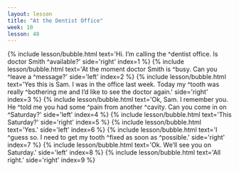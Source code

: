 ```yaml
---
layout: lesson
title: "At the Dentist Office"
week: 10
lesson: 48
---
```


{% include lesson/bubble.html text='Hi. I&rsquo;m calling the ^dentist office. Is doctor Smith ^available?' side='right' index=1 %}
{% include lesson/bubble.html text='At the moment doctor Smith is ^busy. Can you ^leave a ^message?' side='left' index=2 %}
{% include lesson/bubble.html text='Yes this is Sam. I was in the office last week. Today my ^tooth was really ^bothering me and I&rsquo;d like to see the doctor again.' side='right' index=3 %}
{% include lesson/bubble.html text='Ok, Sam. I remember you. He ^told me you had some ^pain from another ^cavity. Can you come in on ^Saturday?' side='left' index=4 %}
{% include lesson/bubble.html text='This Saturday?' side='right' index=5 %}
{% include lesson/bubble.html text='Yes.' side='left' index=6 %}
{% include lesson/bubble.html text='I ^guess so. I need to get my tooth ^fixed as soon as ^possible.' side='right' index=7 %}
{% include lesson/bubble.html text='Ok. We&rsquo;ll see you on Saturday.' side='left' index=8 %}
{% include lesson/bubble.html text='All right.' side='right' index=9 %}
